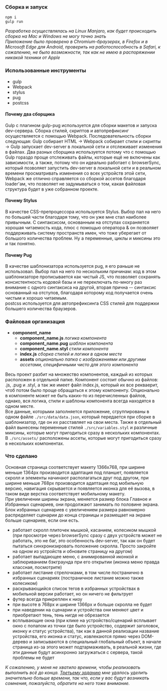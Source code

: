 ### Сборка и запуск
```
npm i
gulp run
```
*Разработка осуществлялась на Linux Manjaro, как будет происходить сборка на Mac и Windows не могу точно знать*  
*Приложение было проверено в Chromium-браузерах, в Firefox и в Microsoft Edge для Android, проверить на работоспособность в Safari, к сожалению, не было возможности, так как не имею в распоряжении никакой техники от Apple*

### Использованные инструменты
- gulp
- Webpack
- stylus
- pug
- postcss  

#### Почему два сборщика
Gulp с плагином gulp-pug используется для сборки макетов и запуска dev-сервера. Сборка стилей, скриптов и автопрефиксинг осуществляется с помощью Webpack. Последовательность сборки следующая: Gulp собирает HTML -> Webpack собирает стили и скрипты -> Gulp запускает dev-server в локальной сети и отслеживает изменения в файлах. Два разных сборщика используется потому что с помощью Gulp гораздо проще отслеживать файлы, которые ещё не включены как зависимости, а также, потому что он идеально работает с browserSync, который позволяет запустить dev-server в локальной сети и в реальном времени просматривать изменения со всех устройств этой сети, Webpack же отлично справляется со сборкой ассетов благодаря loader'ам, что позволяет не задумываться о том, какая файловая структура будет в уже собранном проекте.  
#### Почему Stylus
В качестве CSS-препроцессора используется Stylus. Выбор пал на него по большей части благодаря тому, что он уже мне стал наиболее привычным. С синтаксисом, основанным на отступах сохраняется хорошая читаемость кода, плюс с помощью оператора & он позволяет поддерживать систему пространств имен, что тоже уберегает от большого количества проблем. Ну а переменные, циклы и миксины это и так понятно.  
#### Почему Pug 
В качестве шаблонизатора используется pug, я его раньше не использовал. Выбор пал на него по нескольким причинам: код в этом шаблонизаторе прописывается как чистый JS, что позволяет сохранять консистентность кодовой базы и не переключать по-многу раз внимание с одного синтаксиса на другой, вторая прична -- синтаксис основанный на отступов, благодаря которому код получается очень чистым и хорошо читаемым.  
postcss используется для автопрефиксинга CSS стилей для поддержки большего количества браузеров. 

### Файловая организация
* **component_name**
  * **component_name.js** *логика компонента*
  * **component_name.pug** *шаблон компонента*
  * **component_name.styl** *стили компонента*
  * **index.js** *сборка стилей и логики в одном месте*
  * **assets** *опционально папка с изображениями или другими ассетами, специфичными чисто для этого компонента*

Весь проект разбит на множество компонентов, каждый из которых расположен в отдельной папке. Компонент состоит обычно из файлов: .js, .pug и .styl, а так же имеет файл index.js, который их все рекваерит, чтоб потом было проще обращаться к этому компоненту. Опционально в компоненте может не быть каких-то из перечисленных файлов, однако, вся логика, стили и шаблоны компонента всегда находятся в одном месте.  
Все данные, которыми заполняется приложение, сгруппированы в одном файле `./src/data/data.json`, который передается при сборке в шаблонизатор, где он их расставляет на свои места. Также в отдельный файл вынесены переменные стилей `./src/variables.styl` и различные миксины, которые могут пригодиться сразу в нескольких компонентах. В `./src/assets/` расположены ассеты, которые могут пригодиться сразу в нескольких компонентах.

### Что сделано
Основная страница соответствует макету 1366x768, при ширине меньше 1364px производится адаптация под планшет, появляется скролл и элементы начинают располагаться друг под другом, при ширине меньше 768px производится адаптация под мобильную версию, навигация скрывается и появляется иконка для её вызова, в таком виде верстка соответствует мобильному макету.  
При увеличении ширины экрана, меняется размер блока Главное и Избранных сценариев, они продолжают занимать по половине экрана. Блок избранных сценариев с увеличением размера равномерно распределяет сценарии до конца страницы и размещает на экране больше сценариев, если они есть.  
- работает скролл плиточек мышкой, касанием, колесиком мышкой (при просмотре через browserSync сразу с двух устройств может не работать, это не баг, это особенность dev-server, так как он будет пытаться синхронизировать положение скролла. Просто закройте на одном из устройств и обновите страницу на другом)
- работает выпадающее меню, с анимированной иконкой и заблюриванием бэкграунда при его открытии (иконка меню правда классная, посмотрите)
- работает листание стрелочками, в том числе постранично в избранных сценариях (постраничное листание можно также колесиком)
- раскрывающийся список тегов в избранных устройствах в мобильной версии работает, но он ничего не фильтрует  
- футер всегда прикреплен к низу
- при высоте в 768px и ширине 1366px и больше скролла не будет
- при наведении на сценарии и устройства они меняют цвет и приобретают тень, тень нигде не обрезается
- всплывающие окна (при клике на устройство/сценарий всплывает окно с попапом из точки где было устройство, содержит заголовок, иконку и статус устройства), так как в данной реализации название устройства, его иконка и статус, извлекаются прямо через DOM-дерево и записываются в специальный глобальный объект, в начале страница из-за этого может подтармаживать, в реальной жизни, где эти данные будут асинхронно загружаться с сервера, такой проблемы не будет

*К сожалению, у меня не хватило времени, чтобы реализовать выполнить всё до конца. [Третьему заданию](https://github.com/NSkye/shri-3) мне удалось уделить значительно больше времени, так что, если у вас будут возникать сомнения, пожалуйста, обратите на него тоже внимание.*
